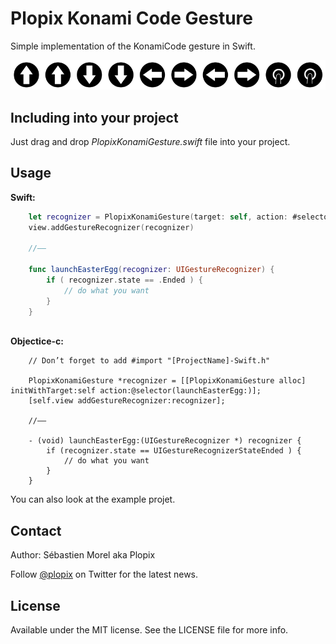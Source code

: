 Plopix Konami Code Gesture
==========================

Simple implementation of the KonamiCode gesture in Swift. 

![alt text](https://raw.githubusercontent.com/Plopix/PlopixKonamiCodeGesture/master/StandoloneProject/KonamiCode/Images.xcassets/PlopixKonamiCode.imageset/Plopix_Konami_Code.png "Up, Up, Down, Down, Left, Right, Left, Right, Tap, Tap")

Including into your project
---------------------------

Just drag and drop *PlopixKonamiGesture.swift* file into your project.

Usage
-----

**Swift:**

```swift
    let recognizer = PlopixKonamiGesture(target: self, action: #selector(ViewController.launchEasterEgg))
	view.addGestureRecognizer(recognizer)        

	//——     
	
    func launchEasterEgg(recognizer: UIGestureRecognizer) {
        if ( recognizer.state == .Ended ) {
			// do what you want
        }
    }
    
```
**Objectice-c:**

```objc
	// Don’t forget to add #import "[ProjectName]-Swift.h" 
	
    PlopixKonamiGesture *recognizer = [[PlopixKonamiGesture alloc] initWithTarget:self action:@selector(launchEasterEgg:)];
    [self.view addGestureRecognizer:recognizer];

	//—— 
	
	- (void) launchEasterEgg:(UIGestureRecognizer *) recognizer {
    	if (recognizer.state == UIGestureRecognizerStateEnded ) {
        	// do what you want
    	}
	}
```


You can also look at the example projet.


Contact
-------
Author: Sébastien Morel aka Plopix

Follow [@plopix](http://twitter.com/plopix) on Twitter for the latest news.

License
------------
Available under the MIT license. See the LICENSE file for more info.
